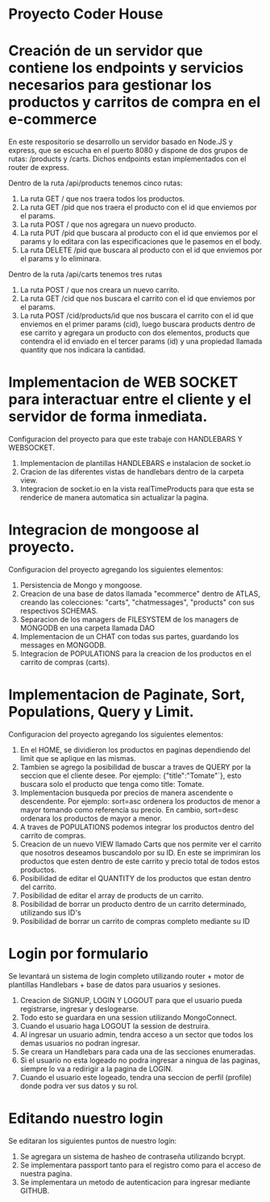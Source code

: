 # Proyecto Coder House
# Creación de un servidor que contiene los endpoints y servicios necesarios para gestionar los productos y carritos de compra en el e-commerce
En este respositorio se desarrollo un servidor basado en Node.JS y express, que se escucha en el puerto 8080 y dispone de dos grupos de rutas: /products y /carts. Dichos endpoints estan implementados con el router de express.

Dentro de la ruta /api/products tenemos cinco rutas:
1. La ruta GET / que nos traera todos los productos.
2. La ruta GET /pid que nos traera el producto con el id que enviemos por el params.
3. La ruta POST / que nos agregara un nuevo producto.
4. La ruta PUT /pid que buscara al producto con el id que enviemos por el params y lo editara con las especificaciones que le pasemos en el body.
5. La ruta DELETE /pid que buscara al producto con el id que enviemos por el params y lo eliminara.

Dentro de la ruta /api/carts tenemos tres rutas
1. La ruta POST / que nos creara un nuevo carrito.
2. La ruta GET /cid que nos buscara el carrito con el id que enviemos por el params.
3. La ruta POST /cid/products/id que nos buscara el carrito con el id que enviemos en el primer params (cid), luego buscara products dentro de ese carrito y agregara un producto con dos elementos, products que contendra el id enviado en el tercer params (id) y una propiedad llamada quantity que nos indicara la cantidad.

# Implementacion de WEB SOCKET para interactuar entre el cliente y el servidor de forma inmediata.

Configuracion del proyecto para que este trabaje con HANDLEBARS Y WEBSOCKET.

1. Implementacion de plantillas HANDLEBARS e instalacion de socket.io
2. Cracion de las diferentes vistas de handlebars dentro de la carpeta view.
3. Integracion de socket.io en la vista realTimeProducts para que esta se renderice de manera automatica sin actualizar la pagina.

# Integracion de mongoose al proyecto.

Configuracion del proyecto agregando los siguientes elementos:
1. Persistencia de Mongo y mongoose.
2. Creacion de una base de datos llamada "ecommerce" dentro de ATLAS, creando las colecciones: "carts", "chatmessages", "products" con sus respectivos SCHEMAS.
3. Separacion de los managers de FILESYSTEM de los managers de MONGODB en una carpeta llamada DAO
4. Implementacion de un CHAT con todas sus partes, guardando los messages en MONGODB.
5. Integracion de POPULATIONS para la creacion de los productos en el carrito de compras (carts).

# Implementacion de Paginate, Sort, Populations, Query y Limit.

Configuracion del proyecto agregando los siguientes elementos:
1. En el HOME, se dividieron los productos en paginas dependiendo del limit que se aplique en las mismas.
2. Tambien se agrego la posibilidad de buscar a traves de QUERY por la seccion que el cliente desee. Por ejemplo: {"title":"Tomate"´}, esto buscara solo el producto que tenga como title: Tomate.
3. Implementacion busqueda por precios de manera ascendente o descendente. Por ejemplo: sort=asc ordenera los productos de menor a mayor tomando como referencia su precio. En cambio, sort=desc ordenara los productos de mayor a menor.
4. A traves de POPULATIONS podemos integrar los productos dentro del carrito de compras.
5. Creacion de un nuevo VIEW llamado Carts que nos permite ver el carrito que nosotros deseamos buscandolo por su ID. En este se imprimiran los productos que esten dentro de este carrito y precio total de todos estos productos.
6. Posibilidad de editar el QUANTITY de los productos que estan dentro del carrito.
7. Posibilidad de editar el array de products de un carrito.
8. Posibilidad de borrar un producto dentro de un carrito determinado, utilizando sus ID's
9. Posibilidad de borrar un carrito de compras completo mediante su ID

# Login por formulario

Se levantará un sistema de login completo utilizando router + motor de plantillas Handlebars + base de datos para usuarios y sesiones.
1. Creacion de SIGNUP, LOGIN Y LOGOUT para que el usuario pueda registrarse, ingresar y deslogearse.
2. Todo esto se guardara en una session utilizando MongoConnect.
3. Cuando el usuario haga LOGOUT la session de destruira.
4. Al ingresar un usuario admin, tendra acceso a un sector que todos los demas usuarios no podran ingresar.
5. Se creara un Handlebars para cada una de las secciones enumeradas.
6. Si el usuario no esta logeado no podra ingresar a ningua de las paginas, siempre lo va a redirigir a la pagina de LOGIN.
7. Cuando el usuario este logeado, tendra una seccion de perfil (profile) donde podra ver sus datos y su rol.

# Editando nuestro login

Se editaran los siguientes puntos de nuestro login:
1. Se agregara un sistema de hasheo de contraseña utilizando bcrypt.
2. Se implementara passport tanto para el registro como para el acceso de nuestra pagina.
3. Se implementara un metodo de autenticacion para ingresar mediante GITHUB. 
